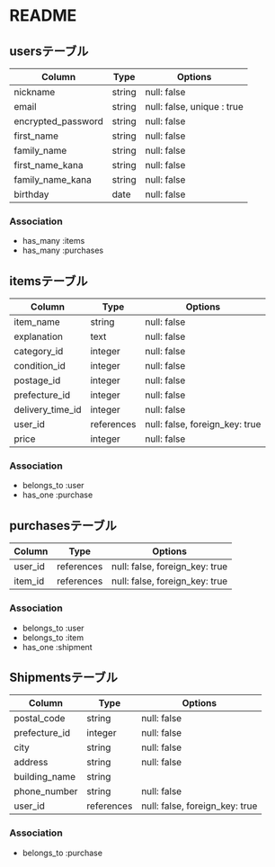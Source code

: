 # README

## usersテーブル

| Column                | Type     | Options     |
| --------------------- | -------- | ----------- |
| nickname              | string   | null: false |
| email                 | string   | null: false, unique : true |
| encrypted_password    | string   | null: false |
| first_name            | string   | null: false |
| family_name           | string   | null: false |
| first_name_kana       | string   | null: false |
| family_name_kana      | string   | null: false |
| birthday              | date     | null: false |

### Association

- has_many :items
- has_many :purchases


## itemsテーブル

| Column                | Type       | Options     |
| --------------------- | ---------- | ----------- |
| item_name             | string     | null: false |
| explanation           | text       | null: false |
| category_id           | integer    | null: false |
| condition_id          | integer    | null: false |
| postage_id            | integer    | null: false |
| prefecture_id         | integer    | null: false |
| delivery_time_id      | integer    | null: false |
| user_id               | references | null: false, foreign_key: true |
| price                 | integer    | null: false |


### Association

- belongs_to :user
- has_one :purchase

## purchasesテーブル

| Column                | Type       | Options     |
| --------------------- | ---------- | ----------- |
| user_id               | references | null: false, foreign_key: true |
| item_id               | references | null: false, foreign_key: true |



### Association

- belongs_to :user
- belongs_to :item
- has_one :shipment


## Shipmentsテーブル

| Column                | Type    | Options     |
| --------------------- | --------| ------------|
| postal_code           | string  | null: false |
| prefecture_id         | integer | null: false |
| city                  | string  | null: false |
| address               | string  | null: false |
| building_name         | string  |             |
| phone_number          | string  | null: false |
| user_id               | references  | null: false, foreign_key: true |


### Association
- belongs_to :purchase
